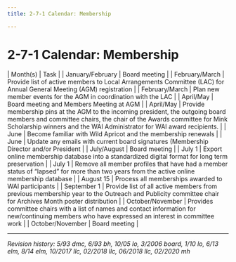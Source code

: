```yaml
---
title: 2-7-1 Calendar: Membership

---
```


# 2-7-1 Calendar: Membership

| Month(s)         | Task |
| January/February | Board meeting |
| February/March   | Provide list of active members to Local Arrangements Committee (LAC) for Annual General Meeting (AGM) registration |
| February/March   | Plan new member events for the AGM in coordination with the LAC |
| April/May        | Board meeting and Members Meeting at AGM |
| April/May        | Provide membership pins at the AGM to the incoming president, the outgoing board members and committee chairs, the chair of the Awards committee for Mink Scholarship winners and the WAI Administrator for WAI award recipients. |
| June             | Become familiar with Wild Apricot and the membership renewals |
| June             | Update any emails with current board signatures (Membership Director and/or President |
| July/August      | Board meeting |
| July 1           | Export online membership database into a standardized digital format for long term preservation |
| July 1           | Remove all member profiles that have had a member status of “lapsed” for more than two years from the active online membership database |
| August 15        | Process all memberships awarded to WAI participants |
| September 1      | Provide list of all active members from previous membership year to the Outreach and Publicity committee chair for Archives Month poster distribution |
| October/November | Provides committee chairs with a list of names and contact information for new/continuing members who have expressed an interest in committee work |
| October/November | Board meeting |

***

_Revision history: 5/93 dmc, 6/93 bh, 10/05 lo, 3/2006 board, 1/10 lo, 6/13 elm, 8/14 elm, 10/2017 llc, 02/2018 llc, 06/2018 llc, 02/2020 mh_
